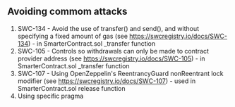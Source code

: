 ## Avoiding commom attacks

1. SWC-134 - Avoid the use of transfer() and send(), and without specifying a fixed amount of gas (see https://swcregistry.io/docs/SWC-134) - in SmarterContract.sol \_transfer function
2. SWC-105 - Controls so withdrawals can only be made to contract provider address (see https://swcregistry.io/docs/SWC-105) - in SmarterContract.sol \_transfer function
3. SWC-107 - Using OpenZeppelin's ReentrancyGuard nonReentrant lock modifier (see https://swcregistry.io/docs/SWC-107) - used in SmarterContract.sol release function
4. Using specific pragma

